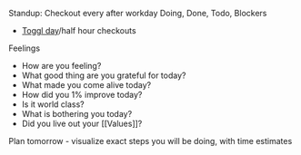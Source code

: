 
Standup: Checkout every after workday
Doing, Done, Todo, Blockers
- [Toggl day](https://track.toggl.com/reports/summary/6878663)/half hour checkouts

Feelings
- How are you feeling?
- What good thing are you grateful for today?
- What made you come alive today?
- How did you 1% improve today?
- Is it world class?
- What is bothering you today?
- Did you live out your [[Values]]?

Plan tomorrow - visualize exact steps you will be doing, with time estimates
